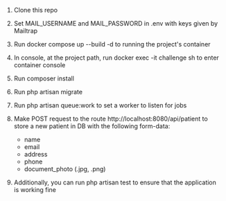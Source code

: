 1. Clone this repo
2. Set MAIL_USERNAME and MAIL_PASSWORD in .env with keys given by Mailtrap
3. Run docker compose up --build -d to running the project's container
4. In console, at the project path, run docker exec -it challenge sh to enter container console
5. Run composer install
6. Run php artisan migrate
7. Run php artisan queue:work to set a worker to listen for jobs
8. Make POST request to the route http://localhost:8080/api/patient to store a new patient in DB with the following form-data:
    - name
    - email
    - address
    - phone
    - document_photo (.jpg, .png)
  
9. Additionally, you can run php artisan test to ensure that the application is working fine
